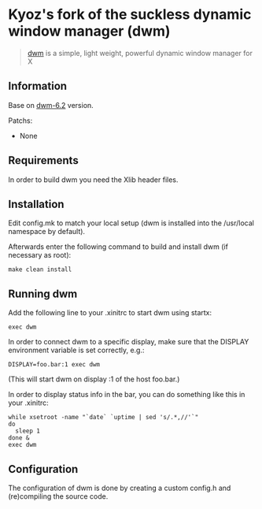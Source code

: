 # Kyoz's fork of the suckless dynamic window manager (dwm)
> [dwm](https://dwm.suckless.org/) is a simple, light weight, powerful dynamic window manager for X

## Information
Base on [dwm-6.2](https://dl.suckless.org/dwm/dwm-6.2.tar.gz) version.

Patchs:
  - None

## Requirements
In order to build dwm you need the Xlib header files.


## Installation

Edit config.mk to match your local setup (dwm is installed into
the /usr/local namespace by default).

Afterwards enter the following command to build and install dwm (if
necessary as root):

```
make clean install
```

## Running dwm

Add the following line to your .xinitrc to start dwm using startx:

```
exec dwm
```

In order to connect dwm to a specific display, make sure that
the DISPLAY environment variable is set correctly, e.g.:

```
DISPLAY=foo.bar:1 exec dwm
```

(This will start dwm on display :1 of the host foo.bar.)

In order to display status info in the bar, you can do something
like this in your .xinitrc:

```
while xsetroot -name "`date` `uptime | sed 's/.*,//'`"
do
  sleep 1
done &
exec dwm
```

## Configuration

The configuration of dwm is done by creating a custom config.h
and (re)compiling the source code.
